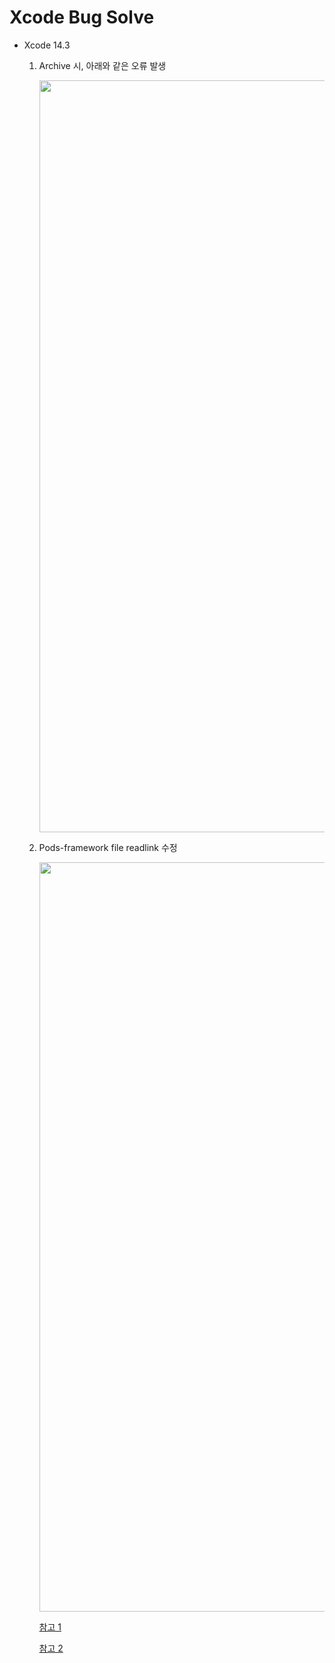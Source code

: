 # Xcode Bug Solve
- Xcode 14.3
  1. Archive 시, 아래와 같은 오류 발생 

      <img width="1203" src="https://user-images.githubusercontent.com/46417892/232380658-d46ae6ea-021d-4604-a17c-8a38fff7784a.png">

  2. Pods-framework file readlink 수정 

      <img width="1199" src="https://user-images.githubusercontent.com/46417892/232380927-9618766f-7b12-48b1-817a-53011aa04298.png">

      [참고 1](https://developer.apple.com/forums/thread/725230?answerId=746897022#746897022)  

      [참고 2](https://developer.apple.com/forums/thread/727525)
